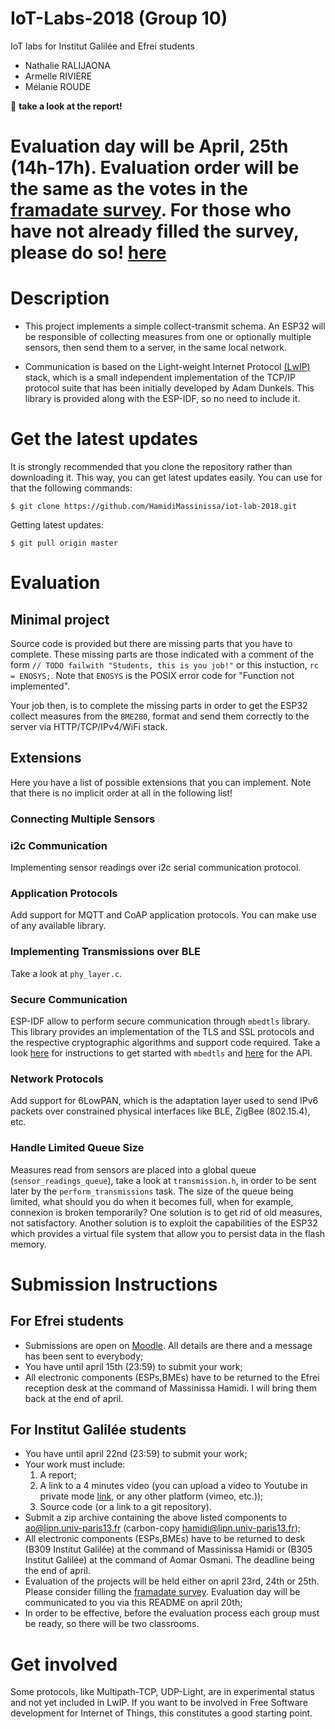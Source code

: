 # IoT-Labs-2018 (Group 10)
IoT labs for Institut Galilée and Efrei students

* Nathalie RALIJAONA
* Armelle RIVIERE
* Mélanie ROUDE

:wave: **take a look at the report!**


# <b>Evaluation day will be April, 25th (14h-17h). Evaluation order will be the same as the votes in the [framadate survey](https://framadate.org/2rou1NmVMPZcKo3X). For those who have not already filled the survey, please do so! [here](https://framadate.org/2rou1NmVMPZcKo3X) </b>

# Description

* This project implements a simple collect-transmit schema. An ESP32 will be responsible of collecting measures from one or optionally multiple sensors, then send them to a server, in the same local network.

* Communication is based on the Light-weight Internet Protocol [(LwIP)](https://savannah.nongnu.org/projects/lwip/) stack, which is a small independent implementation of the TCP/IP protocol suite that has been initially developed by Adam Dunkels. This library is provided along with the ESP-IDF, so no need to include it.

# Get the latest updates
It is strongly recommended that you clone the repository rather than downloading it. This way, you can get latest updates easily. You can use for that the following commands:
```
$ git clone https://github.com/HamidiMassinissa/iot-lab-2018.git
```
Getting latest updates:

```
$ git pull origin master
```

# Evaluation
## Minimal project
Source code is provided but there are missing parts that you have to complete. These missing parts are those indicated with a comment of the form `// TODO failwith "Students, this is you job!"` or this instuction, `rc = ENOSYS;`. Note that `ENOSYS` is the POSIX error code for "Function not implemented".

Your job then, is to complete the missing parts in order to get the ESP32 collect measures from the `BME280`, format and send them correctly to the server via HTTP/TCP/IPv4/WiFi stack.

## Extensions
Here you have a list of possible extensions that you can implement. Note that there is no implicit order at all in the following list!
### Connecting Multiple Sensors
### i2c Communication
Implementing sensor readings over i2c serial communication protocol.
### Application Protocols
Add support for MQTT and CoAP application protocols. You can make use of any available library.
### Implementing Transmissions over BLE
Take a look at `phy_layer.c`.
### Secure Communication
ESP-IDF allow to perform secure communication through `mbedtls` library. This library provides an implementation of the TLS and SSL protocols and the respective cryptographic algorithms and support code required. Take a look [here](https://tls.mbed.org/kb/how-to/mbedtls-tutorial) for instructions to get started with `mbedtls` and [here](https://tls.mbed.org/api/ssl_8h.html) for the API.
### Network Protocols
Add support for 6LowPAN, which is the adaptation layer used to send IPv6 packets over constrained physical interfaces like BLE, ZigBee (802.15.4), etc.
### Handle Limited Queue Size
Measures read from sensors are placed into a global queue (`sensor_readings_queue`), take a look at `transmission.h`, in order to be sent later by the `perform_transmissions` task. The size of the queue being limited, what should you do when it becomes full, when for example, connexion is broken temporarily? One solution is to get rid of old measures, not satisfactory. Another solution is to exploit the capabilities of the ESP32 which provides a virtual file system that allow you to persist data in the flash memory.

# Submission Instructions
## For Efrei students
* Submissions are open on [Moodle](https://www.myefrei.fr/moodle/login/index.php). All details are there and a message has been sent to everybody;
* You have until april 15th (23:59) to submit your work;
* All electronic components (ESPs,BMEs) have to be returned to the Efrei reception desk at the command of Massinissa Hamidi. I will bring them back at the end of april.

## For Institut Galilée students
* You have until april 22nd (23:59) to submit your work;
* Your work must include:
   1. A report;
   2. A link to a 4 minutes video (you can upload a video to Youtube in private mode [link](https://support.google.com/youtube/answer/157177?co=GENIE.Platform%3DDesktop&hl=en), or any other platform (vimeo, etc.));
   3. Source code (or a link to a git repository).
* Submit a zip archive containing the above listed components to ao@lipn.univ-paris13.fr (carbon-copy hamidi@lipn.univ-paris13.fr);
* All electronic components (ESPs,BMEs) have to be returned to desk (B309 Institut Galilée) at the command of Massinissa Hamidi or (B305 Institut Galilée) at the command of Aomar Osmani. The deadline being the end of april.
* Evaluation of the projects will be held either on april 23rd, 24th or 25th. Please consider filling the [framadate survey](https://framadate.org/2rou1NmVMPZcKo3X). Evaluation day will be communicated to you via this README on april 20th;
* In order to be effective, before the evaluation process each group must be ready, so there will be two classrooms.

# Get involved
Some protocols, like Multipath-TCP, UDP-Light, are in experimental status and not yet included in LwIP. If you want to be involved in Free Software development for Internet of Things, this constitutes a good starting point.
